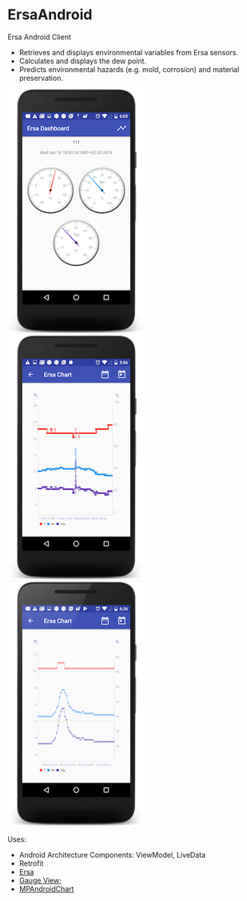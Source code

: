 # ErsaAndroid
Ersa Android Client

- Retrieves and displays environmental variables from Ersa sensors.
- Calculates and displays the dew point.
- Predicts environmental hazards (e.g. mold, corrosion) and material preservation.

![Ersa Dashboard](dashboard.png "dashboard") ![Ersa Chart](chart1.png "chart") ![Ersa Chart Zoom](chart_zoom.png "chart")

Uses:
- Android Architecture Components: ViewModel, LiveData
- Retrofit
- [Ersa](https://github.com/Pygmalion69/Ersa)
- [Gauge View](https://github.com/Pygmalion69/Gauge);
- [MPAndroidChart](https://github.com/PhilJay/MPAndroidChart)
